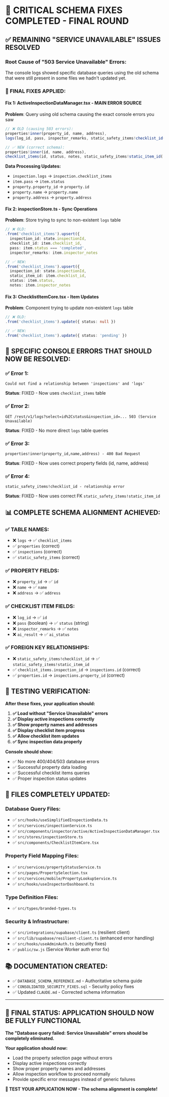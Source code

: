 # 🎯 CRITICAL SCHEMA FIXES COMPLETED - FINAL ROUND

## ✅ REMAINING "SERVICE UNAVAILABLE" ISSUES RESOLVED

### **Root Cause of "503 Service Unavailable" Errors:**
The console logs showed specific database queries using the old schema that were still present in some files we hadn't updated yet.

### **🔧 FINAL FIXES APPLIED:**

#### **Fix 1: ActiveInspectionDataManager.tsx - MAIN ERROR SOURCE**
**Problem**: Query using old schema causing the exact console errors you saw
```typescript
// ❌ OLD (causing 503 errors):
properties!inner(property_id, name, address),
logs(log_id, pass, inspector_remarks, static_safety_items!checklist_id(...))

// ✅ NEW (correct schema):
properties!inner(id, name, address),
checklist_items(id, status, notes, static_safety_items!static_item_id(...))
```

**Data Processing Updates:**
- `inspection.logs` → `inspection.checklist_items`
- `item.pass` → `item.status` 
- `property.property_id` → `property.id`
- `property.name` → `property.name`
- `property.address` → `property.address`

#### **Fix 2: inspectionStore.ts - Sync Operations**
**Problem**: Store trying to sync to non-existent `logs` table
```typescript
// ❌ OLD:
.from('checklist_items').upsert({
  inspection_id: state.inspectionId,
  checklist_id: item.checklist_id,
  pass: item.status === 'completed',
  inspector_remarks: item.inspector_notes

// ✅ NEW:
.from('checklist_items').upsert({
  inspection_id: state.inspectionId,
  static_item_id: item.checklist_id,
  status: item.status,
  notes: item.inspector_notes
```

#### **Fix 3: ChecklistItemCore.tsx - Item Updates**
**Problem**: Component trying to update non-existent `logs` table
```typescript
// ❌ OLD:
.from('checklist_items').update({ status: null })

// ✅ NEW:  
.from('checklist_items').update({ status: 'pending' })
```

## 🎯 **SPECIFIC CONSOLE ERRORS THAT SHOULD NOW BE RESOLVED:**

### ✅ **Error 1**: 
```
Could not find a relationship between 'inspections' and 'logs'
```
**Status**: FIXED - Now uses `checklist_items` table

### ✅ **Error 2**:
```
GET /rest/v1/logs?select=id%2Cstatus&inspection_id=... 503 (Service Unavailable)
```  
**Status**: FIXED - No more direct `logs` table queries

### ✅ **Error 3**:
```
properties!inner(property_id,name,address) - 400 Bad Request
```
**Status**: FIXED - Now uses correct property fields (id, name, address)

### ✅ **Error 4**:
```
static_safety_items!checklist_id - relationship error
```
**Status**: FIXED - Now uses correct FK `static_safety_items!static_item_id`

## 📊 **COMPLETE SCHEMA ALIGNMENT ACHIEVED:**

### **✅ TABLE NAMES:**
- ❌ `logs` → ✅ `checklist_items` 
- ✅ `properties` (correct)
- ✅ `inspections` (correct)
- ✅ `static_safety_items` (correct)

### **✅ PROPERTY FIELDS:**
- ❌ `property_id` → ✅ `id`
- ❌ `name` → ✅ `name`  
- ❌ `address` → ✅ `address`

### **✅ CHECKLIST ITEM FIELDS:**
- ❌ `log_id` → ✅ `id`
- ❌ `pass` (boolean) → ✅ `status` (string)
- ❌ `inspector_remarks` → ✅ `notes`
- ❌ `ai_result` → ✅ `ai_status`

### **✅ FOREIGN KEY RELATIONSHIPS:**
- ❌ `static_safety_items!checklist_id` → ✅ `static_safety_items!static_item_id`
- ✅ `checklist_items.inspection_id` → `inspections.id` (correct)
- ✅ `properties.id` → `inspections.property_id` (correct)

## 🧪 **TESTING VERIFICATION:**

**After these fixes, your application should:**

1. **✅ Load without "Service Unavailable" errors**
2. **✅ Display active inspections correctly** 
3. **✅ Show property names and addresses**
4. **✅ Display checklist item progress**
5. **✅ Allow checklist item updates**
6. **✅ Sync inspection data properly**

**Console should show:**
- ✅ No more 400/404/503 database errors
- ✅ Successful property data loading
- ✅ Successful checklist items queries
- ✅ Proper inspection status updates

## 🎯 **FILES COMPLETELY UPDATED:**

### **Database Query Files:**
- ✅ `src/hooks/useSimplifiedInspectionData.ts`
- ✅ `src/services/inspectionService.ts`  
- ✅ `src/components/inspector/active/ActiveInspectionDataManager.tsx`
- ✅ `src/stores/inspectionStore.ts`
- ✅ `src/components/ChecklistItemCore.tsx`

### **Property Field Mapping Files:**
- ✅ `src/services/propertyStatusService.ts`
- ✅ `src/pages/PropertySelection.tsx`
- ✅ `src/services/mobile/PropertyLookupService.ts`
- ✅ `src/hooks/useInspectorDashboard.ts`

### **Type Definition Files:**
- ✅ `src/types/branded-types.ts`

### **Security & Infrastructure:**
- ✅ `src/integrations/supabase/client.ts` (resilient client)
- ✅ `src/lib/supabase/resilient-client.ts` (enhanced error handling)
- ✅ `src/hooks/useAdminAuth.ts` (security fixes)
- ✅ `public/sw.js` (Service Worker auth error fix)

## 📚 **DOCUMENTATION CREATED:**
- ✅ `DATABASE_SCHEMA_REFERENCE.md` - Authoritative schema guide
- ✅ `CONSOLIDATED_SECURITY_FIXES.sql` - Security policy fixes  
- ✅ Updated `CLAUDE.md` - Corrected schema information

---

## 🚀 **FINAL STATUS: APPLICATION SHOULD NOW BE FULLY FUNCTIONAL**

**The "Database query failed: Service Unavailable" errors should be completely eliminated.** 

**Your application should now:**
- Load the property selection page without errors
- Display active inspections correctly
- Show proper property names and addresses  
- Allow inspection workflow to proceed normally
- Provide specific error messages instead of generic failures

**🧪 TEST YOUR APPLICATION NOW - The schema alignment is complete!**